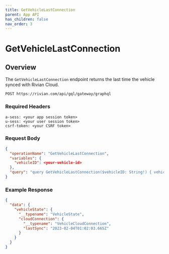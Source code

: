 ```yaml
---
title: GetVehicleLastConnection
parent: App API
has_children: false
nav_order: 3
---
```


# GetVehicleLastConnection

## Overview

The `GetVehicleLastConnection` endpoint returns the last time the vehicle synced with Rivian Cloud.

`POST https://rivian.com/api/gql/gateway/graphql`

### Required Headers

```text
a-sess: <your app session token>
u-sess: <your user session token>
csrf-token: <your CSRF token>
```

### Request Body

```json
{
  "operationName": "GetVehicleLastConnection",
  "variables": {
    "vehicleID": <your-vehicle-id>
  },
  "query": "query GetVehicleLastConnection($vehicleID: String!) { vehicleState(id: $vehicleID) { __typename cloudConnection { __typename lastSync } } }"
}
```

### Example Response

```json
{
  "data": {
    "vehicleState": {
      "__typename": "VehicleState",
      "cloudConnection": {
        "__typename": "VehicleCloudConnection",
        "lastSync": "2023-02-04T01:02:03.665Z"
      }
    }
  }
}
```
